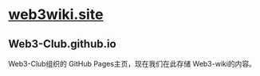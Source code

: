 # [web3wiki.site](https://web3wiki.site/)
## Web3-Club.github.io

Web3-Club组织的 GitHub Pages主页，现在我们在此存储 Web3-wiki的内容。
